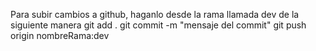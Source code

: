 Para subir cambios a github, haganlo desde la rama llamada dev de la siguiente manera
git add .
git commit -m "mensaje del commit"
git push origin nombreRama:dev
